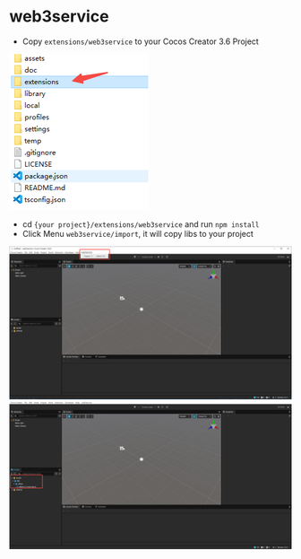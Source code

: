 # web3service

- Copy `extensions/web3service` to your Cocos Creator 3.6 Project

![](./doc/img/extensions.jpg)

- cd `{your project}/extensions/web3service` and run  `npm install`
- Click Menu `web3service/import`, it will copy libs to your project

![](./doc/img/import.jpg)
![](./doc/img/libs.jpg)
